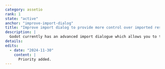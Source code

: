 ```yaml
---
category: assetio
rank: 1
state: "active"
anchor: "improve-import-dialog"
title: "Improve import dialog to provide more control over imported resources"
description: |
  Godot currently has an advanced import dialogue which allows you to tweak many properties while importing assets. We want to polish and expand this dialogue to be more powerful. At the very least we would like to improve the preview lighting, expose more tools for material editing, and expose many more common properties.
details:
edits:
  - date: "2024-11-30"
    content: |
      Priority added.
---
```

